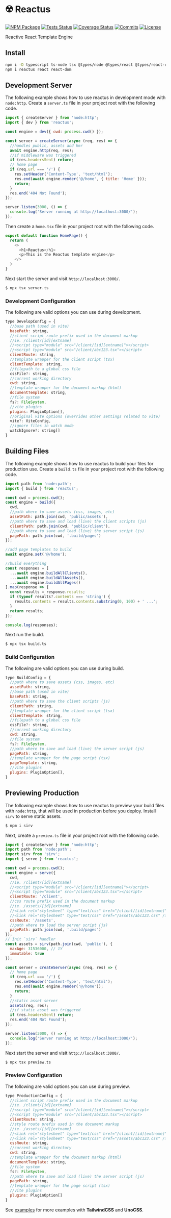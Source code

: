 # ☢️ Reactus

[![NPM Package](https://img.shields.io/npm/v/reactus.svg?style=flat)](https://www.npmjs.com/package/reactus)
[![Tests Status](https://img.shields.io/github/actions/workflow/status/stackpress/reactus/test.yml)](https://github.com/stackpress/reactus/actions)
[![Coverage Status](https://coveralls.io/repos/github/stackpress/reactus/badge.svg?branch=main)](https://coveralls.io/github/stackpress/reactus?branch=main)
[![Commits](https://img.shields.io/github/last-commit/stackpress/reactus)](https://github.com/stackpress/reactus/commits/main/)
[![License](https://img.shields.io/badge/license-Apache%202.0-blue.svg?style=flat)](https://github.com/stackpress/reactus/blob/main/LICENSE)

Reactive React Template Engine

## Install

```bash
npm i -D typescript ts-node tsx @types/node @types/react @types/react-dom @vitejs/plugin-react vite
npm i reactus react react-dom
```

## Development Server

The following example shows how to use reactus in development mode 
with `node:http`. Create a `server.ts` file in your project root 
with the following code.

```js
import { createServer } from 'node:http';
import { dev } from 'reactus';

const engine = dev({ cwd: process.cwd() });

const server = createServer(async (req, res) => {
  //handles public, assets and hmr
  await engine.http(req, res);
  //if middleware was triggered
  if (res.headersSent) return;
  // home page
  if (req.url === '/') {
    res.setHeader('Content-Type', 'text/html');
    res.end(await engine.render('@/home', { title: 'Home' }));
    return;
  }
  res.end('404 Not Found');
});

server.listen(3000, () => {
  console.log('Server running at http://localhost:3000/');
});
```

Then create a `home.tsx` file in your project root 
with the following code.

```js
export default function HomePage() {
  return (
    <>
      <h1>Reactus</h1>
      <p>This is the Reactus template engine</p>
    </>
  )
}
```

Next start the server and visit `http://localhost:3000/`.

```bash
$ npx tsx server.ts
```


### Development Configuration

The following are valid options you can use during development.

```js
type DevelopConfig = {
  //base path (used in vite)
  basePath: string,
  //client script route prefix used in the document markup
  //ie. /client/[id][extname]
  //<script type="module" src="/client/[id][extname]"></script>
  //<script type="module" src="/client/abc123.tsx"></script>
  clientRoute: string,
  //template wrapper for the client script (tsx)
  clientTemplate: string,
  //filepath to a global css file
  cssFile?: string,
  //current working directory
  cwd: string,
  //template wrapper for the document markup (html)
  documentTemplate: string,
  //file system
  fs?: FileSystem,
  //vite plugins
  plugins: PluginOption[],
  //original vite options (overrides other settings related to vite)
  vite?: ViteConfig,
  //ignore files in watch mode
  watchIgnore?: string[]
}
```


## Building Files

The following example shows how to use reactus to build your files 
for production use. Create a `build.ts` file in your project root 
with the following code.

```js
import path from 'node:path';
import { build } from 'reactus';

const cwd = process.cwd();
const engine = build({
  cwd,
  //path where to save assets (css, images, etc)
  assetPath: path.join(cwd, 'public/assets'),
  //path where to save and load (live) the client scripts (js)
  clientPath: path.join(cwd, 'public/client'),
  //path where to save and load (live) the server script (js)
  pagePath: path.join(cwd, '.build/pages')
});

//add page templates to build
await engine.set('@/home');

//build everything
const responses = [
  ...await engine.buildAllClients(),
  ...await engine.buildAllAssets(),
  ...await engine.buildAllPages()
].map(response => {
  const results = response.results;
  if (typeof results?.contents === 'string') {
    results.contents = results.contents.substring(0, 100) + ' ...';
  }
  return results;
});

console.log(responses);
```

Next run the build.

```bash
$ npx tsx build.ts
```

### Build Configuration

The following are valid options you can use during build.

```js
type BuildConfig = {
  //path where to save assets (css, images, etc)
  assetPath: string,
  //base path (used in vite)
  basePath: string,
  //path where to save the client scripts (js)
  clientPath: string,
  //template wrapper for the client script (tsx)
  clientTemplate: string,
  //filepath to a global css file
  cssFile?: string,
  //current working directory
  cwd: string,
  //file system
  fs?: FileSystem,
  //path where to save and load (live) the server script (js)
  pagePath: string,
  //template wrapper for the page script (tsx)
  pageTemplate: string,
  //vite plugins
  plugins: PluginOption[],
}
```

## Previewing Production

The following example shows how to use reactus to preview your build 
files with `node:http`, that will be used in production before you 
deploy. Install `sirv` to serve static assets.

```bash
$ npm i sirv
```

Next, create a `preview.ts` file in your project root with the 
following code.

```js
import { createServer } from 'node:http';
import path from 'node:path';
import sirv from 'sirv';
import { serve } from 'reactus';

const cwd = process.cwd();
const engine = serve({
  cwd,
  //ie. /client/[id][extname]
  //<script type="module" src="/client/[id][extname]"></script>
  //<script type="module" src="/client/abc123.tsx"></script>
  clientRoute: '/client',
  //css route prefix used in the document markup
  //ie. /assets/[id][extname]
  //<link rel="stylesheet" type="text/css" href="/client/[id][extname]" />
  //<link rel="stylesheet" type="text/css" href="/assets/abc123.css" />
  cssRoute: '/assets',
  //path where to load the server script (js)
  pagePath: path.join(cwd, '.build/pages')
});
// Init `sirv` handler
const assets = sirv(path.join(cwd, 'public'), {
  maxAge: 31536000, // 1Y
  immutable: true
});

const server = createServer(async (req, res) => {
  // home page
  if (req.url === '/') {
    res.setHeader('Content-Type', 'text/html');
    res.end(await engine.render('@/home'));
    return;
  }
  //static asset server
  assets(req, res);
  //if static asset was triggered
  if (res.headersSent) return;
  res.end('404 Not Found');
});

server.listen(3000, () => {
  console.log('Server running at http://localhost:3000/');
});
```

Next start the server and visit `http://localhost:3000/`.

```bash
$ npx tsx preview.ts
```

### Preview Configuration

The following are valid options you can use during preview.

```js
type ProductionConfig = {
  //client script route prefix used in the document markup
  //ie. /client/[id][extname]
  //<script type="module" src="/client/[id][extname]"></script>
  //<script type="module" src="/client/abc123.tsx"></script>
  clientRoute: string,
  //style route prefix used in the document markup
  //ie. /assets/[id][extname]
  //<link rel="stylesheet" type="text/css" href="/client/[id][extname]" />
  //<link rel="stylesheet" type="text/css" href="/assets/abc123.css" />
  cssRoute: string,
  //current working directory
  cwd: string,
  //template wrapper for the document markup (html)
  documentTemplate: string,
  //file system
  fs?: FileSystem,
  //path where to save and load (live) the server script (js)
  pagePath: string,
  //template wrapper for the page script (tsx)
  //vite plugins
  plugins: PluginOption[]
}
```

See [examples](https://github.com/stackpress/reactus/tree/main/examples)
for more examples with **TailwindCSS** and **UnoCSS**.
